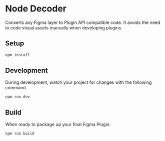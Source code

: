 # Node Decoder

Converts any Figma layer to Plugin API compatible code. It avoids the need to code visual assets manually when developing plugins.

## Setup
```bash
npm install
```

## Development
During development, watch your project for changes with the following command.

```bash
npm run dev
```

## Build
When ready to package up your final Figma Plugin:
```bash
npm run build
```
